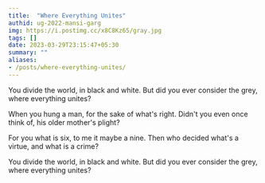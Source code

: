 ```yaml
---
title:  "Where Everything Unites"
authid: ug-2022-mansi-garg
img: https://i.postimg.cc/x8C8Kz65/gray.jpg
tags: []
date: 2023-03-29T23:15:47+05:30
summary: ""
aliases:
- /posts/where-everything-unites/
---
```


You divide the world,
in black and white.
But did you ever consider the grey,
where everything unites?
<!--more-->
When you hung a man,
for the sake of what's right.
Didn't you even once think of,
his older mother's plight?

For you what is six,
to me it maybe a nine.
Then who decided what's a virtue,
and what is a crime?

You divide the world,
in black and white.
But did you ever consider the grey,
where everything unites?

